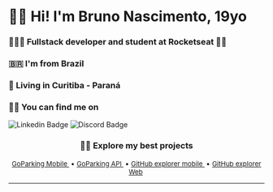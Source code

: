 <div align="left">
  <h1><strong>🧑🏻 Hi! I'm Bruno Nascimento, 19yo</strong></h1>
  <h3><strong>🧑🏻‍💻 Fullstack developer and student at Rocketseat 🚀💜</strong></h3>  
  <h3><strong>🇧🇷 I'm from Brazil</strong></h3>
  <h3><strong>🏡 Living in Curitiba - Paraná</strong></h3>
  <h3><strong> 🕵🏻 You can find me on</strong></h3>
</div>

<div align="left">

![Linkedin Badge](https://img.shields.io/badge/-BrunoNascimento-blue?style=flat&logo=Linkedin&logoColor=white&link=https://www.linkedin.com/in/bruno-nascimento-35803217b/) ![Discord Badge](https://img.shields.io/badge/-BrunoFernandes4243-blue?style=flat&logo=Discord&logoColor=white&link=https://www.linkedin.com/in/bruno-nascimento-35803217b/) 

</div>

<div>
  <h3 align="center">💁🏻 Explore my best projects</h3>
  
  <p align="center">
    <a href="#"
    style="margin-right: 3px; font-size: 13px">
    GoParking Mobile
    </a> •
    <a href="#"
    style="margin-right: 3px; font-size: 13px">
    GoParking API
    </a> •
    <a href="#"
    style="margin-right: 3px; font-size: 13px">
    GitHub explorer mobile
    </a> •
    <a href="#"
    style="margin-right: 3px; font-size: 13px">
    GitHub explorer Web
    </a>
  </p>
</div>

---